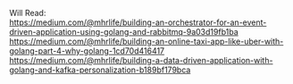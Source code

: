 Will Read: <br/>
https://medium.com/@mhrlife/building-an-orchestrator-for-an-event-driven-application-using-golang-and-rabbitmq-9a03d19fb1ba <br/>
https://medium.com/@mhrlife/building-an-online-taxi-app-like-uber-with-golang-part-4-why-golang-1cd70d416417 <br/>
https://medium.com/@mhrlife/building-a-data-driven-application-with-golang-and-kafka-personalization-b189bf179bca <br/>
